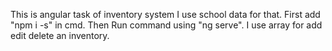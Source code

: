 This is angular task of inventory system I use school data for that.
First add "npm i -s" in cmd.
Then Run command using "ng serve".
I use array for add edit delete an inventory.
